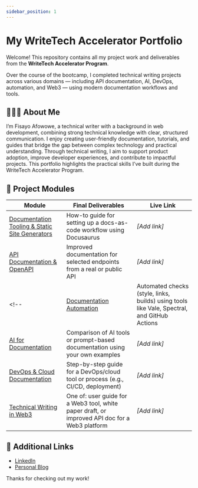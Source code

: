 ```yaml
---
sidebar_position: 1
---
```


# My WriteTech Accelerator Portfolio

Welcome! This repository contains all my project work and deliverables from the **WriteTech Accelerator Program**.

Over the course of the bootcamp, I completed technical writing projects across various domains — including API documentation, AI, DevOps, automation, and Web3 — using modern documentation workflows and tools.

## 👩🏽‍💻 About Me

I’m Fisayo Afowowe, a technical writer with a background in web development, combining strong technical knowledge with clear, structured communication. I enjoy creating user-friendly documentation, tutorials, and guides that bridge the gap between complex technology and practical understanding. Through technical writing, I aim to support product adoption, improve developer experiences, and contribute to impactful projects. This portfolio highlights the practical skills I’ve built during the WriteTech Accelerator Program.

## 📁 Project Modules

| Module | Final Deliverables | Live Link |
|--------------|---------------------|-----------|
| [Documentation Tooling & Static Site Generators](./documentation-tooling/intro) | How-to guide for setting up a docs-as-code workflow using Docusaurus | _[Add link]_ |
| [API Documentation & OpenAPI](./api-documentation/intro) | Improved documentation for selected endpoints from a real or public API | _[Add link]_ |
<!-- | [Documentation Automation](./docs-automation) | Automated checks (style, links, builds) using tools like Vale, Spectral, and GitHub Actions | _[Add link]_ |
| [AI for Documentation](./ai-documentation) | Comparison of AI tools or prompt-based documentation using your own examples | _[Add link]_ |
| [DevOps & Cloud Documentation](./devops-cloud-documentation) | Step-by-step guide for a DevOps/cloud tool or process (e.g., CI/CD, deployment) | _[Add link]_ |
| [Technical Writing in Web3](./web3-documentation) | One of: user guide for a Web3 tool, white paper draft, or improved API doc for a Web3 platform | _[Add link]_ | -->


## 🔗 Additional Links

- [LinkedIn](https://www.linkedin.com/in/fisayo-afowowe-7932911b1/)
- [Personal Blog](https://medium.com/@fisayodoris)

Thanks for checking out my work!
